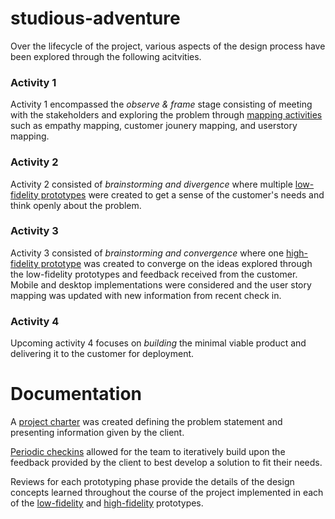# studious-adventure
Over the lifecycle of the project, various aspects of the design process have been explored through the following acitvities.

### Activity 1
Activity 1 encompassed the *observe & frame* stage consisting of meeting with the stakeholders and exploring the problem through [mapping activities](Mapping%20Activities/) such as empathy mapping, customer jounery mapping, and userstory mapping.

### Activity 2
Activity 2 consisted of *brainstorming and divergence* where multiple [low-fidelity prototypes](Prototyping/Low%20Fidelity%20Prototypes/) were created to get a sense of the customer's needs and think openly about the problem.

### Activity 3
Activity 3 consisted of *brainstorming and convergence* where one [high-fidelity prototype](Prototyping/High%20Fidelity%20Prototype/) was created to converge on the ideas explored through the low-fidelity prototypes and feedback received from the customer. Mobile and desktop implementations were considered and the user story mapping was updated with new information from recent check in.

### Activity 4
Upcoming activity 4 focuses on *building* the minimal viable product and delivering it to the customer for deployment.

# Documentation

A [project charter](Documentation/ProjectCharter.md) was created defining the problem statement and presenting information given by the client.

[Periodic checkins](Documentation/Client-checkin-summary-notes.md) allowed for the team to iteratively build upon the feedback provided by the client to best develop a solution to fit their needs.

Reviews for each prototyping phase provide the details of the design concepts learned throughout the course of the project implemented in each of the [low-fidelity](Prototyping/Low%20Fidelity%20Prototypes/) and [high-fidelity](Prototyping/High%20Fidelity%20Prototype/) prototypes.
